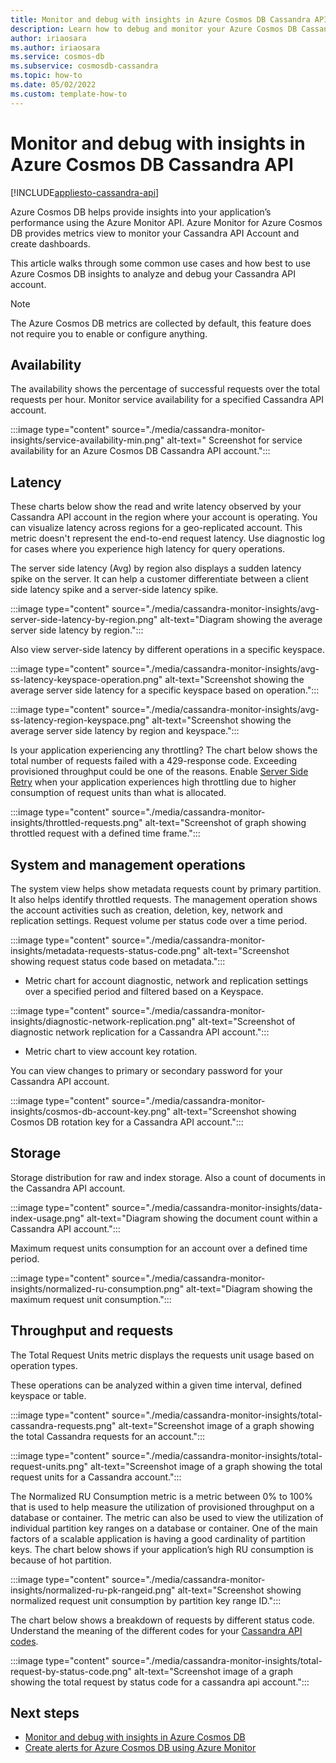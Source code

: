```yaml
---
title: Monitor and debug with insights in Azure Cosmos DB Cassandra API
description: Learn how to debug and monitor your Azure Cosmos DB Cassandra API account using insights
author: iriaosara
ms.author: iriaosara
ms.service: cosmos-db
ms.subservice: cosmosdb-cassandra
ms.topic: how-to
ms.date: 05/02/2022
ms.custom: template-how-to 
---
```


# Monitor and debug with insights in Azure Cosmos DB Cassandra API
[!INCLUDE[appliesto-cassandra-api](../includes/appliesto-cassandra-api.md)]

Azure Cosmos DB helps provide insights into your application’s performance using the Azure Monitor API.  Azure Monitor for Azure Cosmos DB provides metrics view to monitor your Cassandra API Account and create dashboards.

This article walks through some common use cases  and how best to use Azure Cosmos DB insights to analyze and debug your Cassandra API account.
> [!NOTE]
> The Azure Cosmos DB metrics are collected by default, this feature does not require you to enable or configure anything.


## Availability
The availability shows the percentage of successful requests over the total requests per hour. Monitor service availability for a specified Cassandra API account. 

:::image type="content" source="./media/cassandra-monitor-insights/service-availability-min.png" alt-text=" Screenshot for service availability for an Azure Cosmos DB Cassandra API account.":::


## Latency
These charts below show the read and write latency observed by your Cassandra API account in the region where your account is operating. You can visualize latency across regions for a geo-replicated account. This metric doesn't represent the end-to-end request latency. Use diagnostic log for cases where you experience high latency for query operations.

The server side latency (Avg) by region also displays a sudden latency spike on the server. It can help a customer differentiate between a client side latency spike and a server-side latency spike.

:::image type="content" source="./media/cassandra-monitor-insights/avg-server-side-latency-by-region.png" alt-text="Diagram showing the average server side latency by region.":::

Also view server-side latency by different operations in a specific keyspace.

:::image type="content" source="./media/cassandra-monitor-insights/avg-ss-latency-keyspace-operation.png" alt-text="Screenshot showing the average server side latency for a specific keyspace based on operation.":::


:::image type="content" source="./media/cassandra-monitor-insights/avg-ss-latency-region-keyspace.png" alt-text="Screenshot showing the average server side latency by region and keyspace.":::


Is your application experiencing any throttling? The chart below shows the total number of requests failed with a 429-response code. 
Exceeding provisioned throughput could be one of the reasons. Enable [Server Side Retry](./prevent-rate-limiting-errors.md) when your application experiences high throttling due to higher consumption of request units than what is allocated.

:::image type="content" source="./media/cassandra-monitor-insights/throttled-requests.png" alt-text="Screenshot of graph showing throttled request with a defined time frame.":::



## System and management operations
The system view helps show metadata requests count by primary partition. It also helps identify throttled requests. The management operation shows the account activities such as creation, deletion, key, network and replication settings. Request volume per status code over a time period.

:::image type="content" source="./media/cassandra-monitor-insights/metadata-requests-status-code.png" alt-text="Screenshot showing request status code based on metadata.":::

- Metric chart for account diagnostic, network and replication settings over a specified period and filtered based on a Keyspace.

:::image type="content" source="./media/cassandra-monitor-insights/diagnostic-network-replication.png" alt-text="Screenshot of diagnostic network replication for a Cassandra API account.":::


- Metric chart to view account key rotation.

You can view changes to primary or secondary password for your Cassandra API account.

:::image type="content" source="./media/cassandra-monitor-insights/cosmos-db-account-key.png" alt-text="Screenshot showing Cosmos DB rotation key for a Cassandra API account.":::


## Storage
Storage distribution for raw and index storage. Also a count of documents in the Cassandra API account.

:::image type="content" source="./media/cassandra-monitor-insights/data-index-usage.png" alt-text="Diagram showing the document count within a Cassandra API account.":::

Maximum request units consumption for an account over a defined time period.

:::image type="content" source="./media/cassandra-monitor-insights/normalized-ru-consumption.png" alt-text="Diagram showing the maximum request unit consumption.":::


## Throughput and requests
The Total Request Units metric displays the requests unit   usage based on operation types. 

These operations can be analyzed within a given time interval, defined keyspace or table.

:::image type="content" source="./media/cassandra-monitor-insights/total-cassandra-requests.png" alt-text="Screenshot image of a graph showing the total Cassandra requests for an account.":::

:::image type="content" source="./media/cassandra-monitor-insights/total-request-units.png" alt-text="Screenshot image of a graph showing the total request units for a Cassandra account.":::

The Normalized RU Consumption metric is a metric between 0% to 100% that is used to help measure the utilization of provisioned throughput on a database or container. The metric can also be used to view the utilization of individual partition key ranges on a database or container. One of the main factors of a scalable application is having a good cardinality of partition keys.
The chart below shows if your application’s high RU consumption is because of hot partition.

:::image type="content" source="./media/cassandra-monitor-insights/normalized-ru-pk-rangeid.png" alt-text="Screenshot showing normalized request unit consumption by partition key range ID.":::

The chart below shows a breakdown of requests by different status code. Understand the meaning of the different codes for your  [Cassandra API codes](./error-codes-solution.md).

:::image type="content" source="./media/cassandra-monitor-insights/total-request-by-status-code.png" alt-text="Screenshot image of a graph showing the total request by status code for a cassandra api account.":::


## Next steps
- [Monitor and debug with insights in Azure Cosmos DB](../use-metrics.md)
- [Create alerts for Azure Cosmos DB using Azure Monitor](../create-alerts.md)